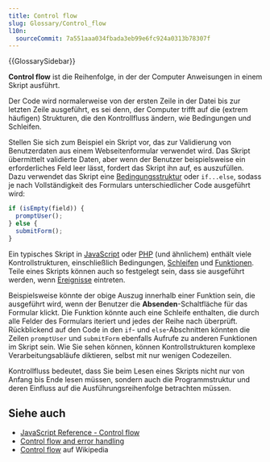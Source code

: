 ```yaml
---
title: Control flow
slug: Glossary/Control_flow
l10n:
  sourceCommit: 7a551aaa034fbada3eb99e6fc924a0313b78307f
---
```


{{GlossarySidebar}}

**Control flow** ist die Reihenfolge, in der der Computer Anweisungen in einem Skript ausführt.

Der Code wird normalerweise von der ersten Zeile in der Datei bis zur letzten Zeile ausgeführt, es sei denn, der Computer trifft auf die (extrem häufigen) Strukturen, die den Kontrollfluss ändern, wie Bedingungen und Schleifen.

Stellen Sie sich zum Beispiel ein Skript vor, das zur Validierung von Benutzerdaten aus einem Webseitenformular verwendet wird. Das Skript übermittelt validierte Daten, aber wenn der Benutzer beispielsweise ein erforderliches Feld leer lässt, fordert das Skript ihn auf, es auszufüllen. Dazu verwendet das Skript eine [Bedingungsstruktur](/de/docs/Glossary/Conditional) oder `if...else`, sodass je nach Vollständigkeit des Formulars unterschiedlicher Code ausgeführt wird:

```js
if (isEmpty(field)) {
  promptUser();
} else {
  submitForm();
}
```

Ein typisches Skript in [JavaScript](/de/docs/Glossary/JavaScript) oder [PHP](/de/docs/Glossary/PHP) (und ähnlichem) enthält viele Kontrollstrukturen, einschließlich Bedingungen, [Schleifen](/de/docs/Glossary/Loop) und [Funktionen](/de/docs/Glossary/Function). Teile eines Skripts können auch so festgelegt sein, dass sie ausgeführt werden, wenn [Ereignisse](/de/docs/Glossary/Event) eintreten.

Beispielsweise könnte der obige Auszug innerhalb einer Funktion sein, die ausgeführt wird, wenn der Benutzer die **Absenden**-Schaltfläche für das Formular klickt. Die Funktion könnte auch eine Schleife enthalten, die durch alle Felder des Formulars iteriert und jedes der Reihe nach überprüft. Rückblickend auf den Code in den `if`- und `else`-Abschnitten könnten die Zeilen `promptUser` und `submitForm` ebenfalls Aufrufe zu anderen Funktionen im Skript sein. Wie Sie sehen können, können Kontrollstrukturen komplexe Verarbeitungsabläufe diktieren, selbst mit nur wenigen Codezeilen.

Kontrollfluss bedeutet, dass Sie beim Lesen eines Skripts nicht nur von Anfang bis Ende lesen müssen, sondern auch die Programmstruktur und deren Einfluss auf die Ausführungsreihenfolge betrachten müssen.

## Siehe auch

- [JavaScript Reference - Control flow](/de/docs/Web/JavaScript/Reference#control_flow)
- [Control flow and error handling](/de/docs/Web/JavaScript/Guide/Control_flow_and_error_handling)
- [Control flow](https://en.wikipedia.org/wiki/Control_flow) auf Wikipedia
